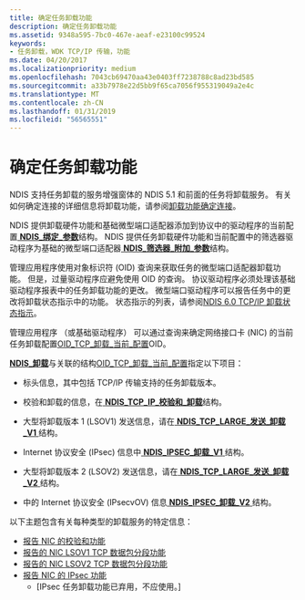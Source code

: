 ```yaml
---
title: 确定任务卸载功能
description: 确定任务卸载功能
ms.assetid: 9348a595-7bc0-467e-aeaf-e23100c99524
keywords:
- 任务卸载，WDK TCP/IP 传输，功能
ms.date: 04/20/2017
ms.localizationpriority: medium
ms.openlocfilehash: 7043cb69470aa43e0403ff7238788c8ad23bd585
ms.sourcegitcommit: a33b7978e22d5bb9f65ca7056f955319049a2e4c
ms.translationtype: MT
ms.contentlocale: zh-CN
ms.lasthandoff: 01/31/2019
ms.locfileid: "56565551"
---
```

# <a name="determining-task-offload-capabilities"></a>确定任务卸载功能





NDIS 支持任务卸载的服务增强窗体的 NDIS 5.1 和前面的任务将卸载服务。 有关如何确定连接的详细信息将卸载功能，请参阅[卸载功能确定连接](determining-connection-offload-capabilities.md)。

NDIS 提供卸载硬件功能和基础微型端口适配器添加到协议中的驱动程序的当前配置[ **NDIS\_绑定\_参数**](https://msdn.microsoft.com/library/windows/hardware/ff564832)结构。 NDIS 提供任务卸载硬件功能和当前配置中的筛选器驱动程序为基础的微型端口适配器[ **NDIS\_筛选器\_附加\_参数**](https://msdn.microsoft.com/library/windows/hardware/ff565481)结构。

管理应用程序使用对象标识符 (OID) 查询来获取任务的微型端口适配器卸载功能。 但是，过量驱动程序应避免使用 OID 的查询。 协议驱动程序必须处理该基础驱动程序报表中的任务卸载功能的更改。 微型端口驱动程序可以报告任务中的更改将卸载状态指示中的功能。 状态指示的列表，请参阅[NDIS 6.0 TCP/IP 卸载状态指示](https://msdn.microsoft.com/library/windows/hardware/ff567880)。

管理应用程序 （或基础驱动程序） 可以通过查询来确定网络接口卡 (NIC) 的当前任务卸载配置[OID\_TCP\_卸载\_当前\_配置](https://msdn.microsoft.com/library/windows/hardware/ff569805)OID。

[ **NDIS\_卸载**](https://msdn.microsoft.com/library/windows/hardware/ff566599)与关联的结构[OID\_TCP\_卸载\_当前\_配置](https://msdn.microsoft.com/library/windows/hardware/ff569805)指定以下项目：

-   标头信息，其中包括 TCP/IP 传输支持的任务卸载版本。

-   校验和卸载的信息，在[ **NDIS\_TCP\_IP\_校验和\_卸载**](https://msdn.microsoft.com/library/windows/hardware/ff567878)结构。

-   大型将卸载版本 1 (LSOV1) 发送信息，请在[ **NDIS\_TCP\_LARGE\_发送\_卸载\_V1** ](https://msdn.microsoft.com/library/windows/hardware/ff567883)结构。

-   Internet 协议安全 (IPsec) 信息中[ **NDIS\_IPSEC\_卸载\_V1** ](https://msdn.microsoft.com/library/windows/hardware/ff565796)结构。

-   大型将卸载版本 2 (LSOV2) 发送信息，请在[ **NDIS\_TCP\_LARGE\_发送\_卸载\_V2** ](https://msdn.microsoft.com/library/windows/hardware/ff567884)结构。

-   中的 Internet 协议安全 (IPsecvOV) 信息[ **NDIS\_IPSEC\_卸载\_V2** ](https://msdn.microsoft.com/library/windows/hardware/ff565808)结构。

以下主题包含有关每种类型的卸载服务的特定信息：

-   [报告 NIC 的校验和功能](reporting-a-nic-s-checksum-capabilities.md)
-   [报告的 NIC LSOV1 TCP 数据包分段功能](reporting-a-nic-s-lsov1-tcp-packet-segmentation-capabilities.md)
-   [报告的 NIC LSOV2 TCP 数据包分段功能](reporting-a-nic-s-lsov2-tcp-packet-segmentation-capabilities.md)
-   [报告 NIC 的 IPsec 功能](reporting-a-nic-s-ipsec-capabilities.md)
    - \[IPsec 任务卸载功能已弃用，不应使用。\]

 

 





